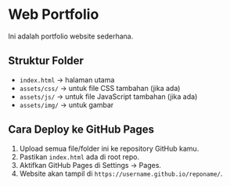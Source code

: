 # Web Portfolio

Ini adalah portfolio website sederhana.

## Struktur Folder
- `index.html` → halaman utama
- `assets/css/` → untuk file CSS tambahan (jika ada)
- `assets/js/` → untuk file JavaScript tambahan (jika ada)
- `assets/img/` → untuk gambar

## Cara Deploy ke GitHub Pages
1. Upload semua file/folder ini ke repository GitHub kamu.
2. Pastikan `index.html` ada di root repo.
3. Aktifkan GitHub Pages di Settings → Pages.
4. Website akan tampil di `https://username.github.io/reponame/`.
